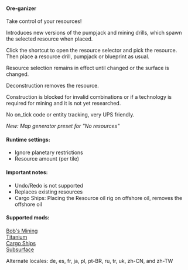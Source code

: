 #### Ore-ganizer  

Take control of your resources!  

Introduces new versions of the pumpjack and mining drills, which spawn the selected resource when placed.  

Click the shortcut to open the resource selector and pick the resource.  
Then place a resource drill, pumpjack or blueprint as usual.  

Resource selection remains in effect until changed or the surface is changed.  

Deconstruction removes the resource.  

Construction is blocked for invalid combinations or if a technology is required for mining and it is not yet researched.  

No on_tick code or entity tracking, very UPS friendly.

*New: Map generator preset for "No resources"*

#### Runtime settings:  
* Ignore planetary restrictions  
* Resource amount (per tile)  

#### Important notes:  
* Undo/Redo is not supported  
* Replaces existing resources  
* Cargo Ships: Placing the Resource oil rig on offshore oil, removes the offshore oil  

#### Supported mods:  
[Bob's Mining](https://mods.factorio.com/mod/bobmining)  
[Titanium](https://mods.factorio.com/mod/bztitanium)  
[Cargo Ships](https://mods.factorio.com/mod/cargo-ships)  
[Subsurface](https://mods.factorio.com/mod/Subsurface)

Alternate locales: de, es, fr, ja, pl, pt-BR, ru, tr, uk, zh-CN, and zh-TW  
